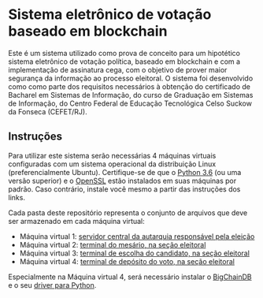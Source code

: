 # Sistema eletrônico de votação baseado em blockchain

Este é um sistema utilizado como prova de conceito para um hipotético sistema eletrônico de votação política, baseado em blockchain e com a implementação de assinatura cega, com o objetivo de prover maior segurança da informação ao processo eleitoral. O sistema foi desenvolvido como como parte dos requisitos necessários à obtenção do certificado de Bacharel em Sistemas de Informação, do curso de Graduação em Sistemas de Informação, do Centro Federal de Educação Tecnológica Celso Suckow da Fonseca (CEFET/RJ).



## Instruções

Para utilizar este sistema serão necessárias 4 máquinas virtuais configuradas com um sistema operacional da distribuição Linux (preferencialmente Ubuntu). Certifique-se de que o [Python 3.6](https://www.openssl.org/source/) (ou uma versão superior) e o [OpenSSL](https://www.openssl.org/source/) estão instalados em suas máquinas por padrão. Caso contrário, instale você mesmo a partir das instruções dos links.

Cada pasta deste repositório representa o conjunto de arquivos que deve ser armazenado em cada máquina virtual:

- Máquina virtual 1: [servidor central da autarquia responsável pela eleição](https://github.com/lpinto39/blockchain-voting/tree/main/central)
- Máquina virtual 2: [terminal do mesário, na seção eleitoral](https://github.com/lpinto39/blockchain-voting/tree/main/terminal-mesario)
- Máquina virtual 3: [terminal de escolha do candidato, na seção eleitoral](https://github.com/lpinto39/blockchain-voting/tree/main/terminal-escolha)
- Máquina virtual 4: [terminal de depósito do voto, na seção eleitoral](https://github.com/lpinto39/blockchain-voting/tree/main/terminal-deposito)

Especialmente na Máquina virtual 4, será necessário instalar o [BigChainDB](https://github.com/bigchaindb/bigchaindb) e o seu [driver para Python](https://github.com/bigchaindb/bigchaindb-driver).
